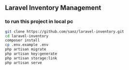 ## Laravel Inventory Management

### to run this project in local pc
~~~ bash
git clone https://github.com/sanz/laravel-inventory.git
cd laravel-inventory
composer install
cp .env.example .env
php artisan migrate
php artisan key:generate
php artisan storage:link
php artisan serve
~~~
